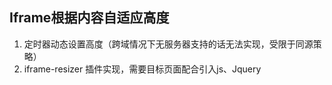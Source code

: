 ## Iframe根据内容自适应高度

1. 定时器动态设置高度（跨域情况下无服务器支持的话无法实现，受限于同源策略）
2. iframe-resizer 插件实现，需要目标页面配合引入js、Jquery